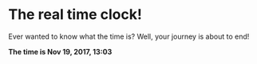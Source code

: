 # The real time clock!

Ever wanted to know what the time is? Well, your journey is about to end!

**The time is Nov 19, 2017, 13:03**